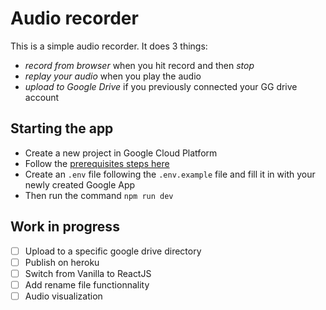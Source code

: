 # Audio recorder

This is a simple audio recorder. It does 3 things:
- *record from browser* when you hit record and then *stop*
- *replay your audio* when you play the audio
- *upload to Google Drive* if you previously connected your GG drive account

## Starting the app
- Create a new project in Google Cloud Platform
- Follow the [prerequisites steps here](https://developers.google.com/drive/api/v3/quickstart/js)
- Create an `.env` file following the `.env.example` file and fill it in with your newly created Google App
- Then run the command `npm run dev`


## Work in progress
- [ ] Upload to a specific google drive directory
- [ ] Publish on heroku
- [ ] Switch from Vanilla to ReactJS
- [ ] Add rename file functionnality
- [ ] Audio visualization